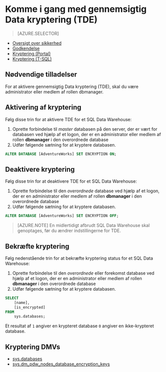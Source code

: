 <properties
   pageTitle="Kryptering af gennemsigtig Data i SQL datawarehouse (T-SQL) | Microsoft Azure"
   description="Gennemsigtige datakryptering (TDE) i SQL datawarehouse (T-SQL)"
   services="sql-data-warehouse"
   documentationCenter=""
   authors="ronortloff"
   manager="barbkess"
   editor=""/>

<tags
   ms.service="sql-data-warehouse"
   ms.workload="data-management"
   ms.tgt_pltfrm="na"
   ms.devlang="na"
   ms.topic="article"
   ms.date="09/24/2016"
   ms.author="rortloff;barbkess;sonyama"/>

# <a name="get-started-with-transparent-data-encryption-tde"></a>Komme i gang med gennemsigtig Data kryptering (TDE)


> [AZURE.SELECTOR]
- [Oversigt over sikkerhed](sql-data-warehouse-overview-manage-security.md)
- [Godkendelse](sql-data-warehouse-authentication.md)
- [Kryptering (Portal)](sql-data-warehouse-encryption-tde.md)
- [Kryptering (T-SQL)](sql-data-warehouse-encryption-tde-tsql.md)

## <a name="required-permssions"></a>Nødvendige tilladelser

For at aktivere gennemsigtig Data kryptering (TDE), skal du være administrator eller medlem af rollen dbmanager.

## <a name="enabling-encryption"></a>Aktivering af kryptering

Følg disse trin for at aktivere TDE for et SQL Data Warehouse:

1. Oprette forbindelse til *master* databasen på den server, der er vært for databasen ved hjælp af et logon, der er en administrator eller medlem af rollen **dbmanager** i den overordnede database
2. Udfør følgende sætning for at kryptere databasen.

```sql
ALTER DATABASE [AdventureWorks] SET ENCRYPTION ON;
```

## <a name="disabling-encryption"></a>Deaktivere kryptering

Følg disse trin for at deaktivere TDE for et SQL Data Warehouse:

1. Oprette forbindelse til den *overordnede* database ved hjælp af et logon, der er en administrator eller medlem af rollen **dbmanager** i den overordnede database
2. Udfør følgende sætning for at kryptere databasen.

```sql
ALTER DATABASE [AdventureWorks] SET ENCRYPTION OFF;
```

> [AZURE.NOTE] En midlertidigt afbrudt SQL Data Warehouse skal genoptages, før du ændrer indstillingerne for TDE.

## <a name="verifying-encryption"></a>Bekræfte kryptering

Følg nedenstående trin for at bekræfte kryptering status for et SQL Data Warehouse:

1. Oprette forbindelse til den *overordnede* eller forekomst database ved hjælp af et logon, der er en administrator eller medlem af rollen **dbmanager** i den overordnede database
2. Udfør følgende sætning for at kryptere databasen.

```sql
SELECT
    [name],
    [is_encrypted]
FROM
    sys.databases;
```

Et resultat af ```1``` angiver en krypteret database ```0``` angiver en ikke-krypteret database.

## <a name="encryption-dmvs"></a>Kryptering DMVs  

- [sys.databases][] 
- [sys.dm_pdw_nodes_database_encryption_keys][]


<!--Anchors-->
[Transparent Data Encryption (TDE)]: https://msdn.microsoft.com/library/bb934049.aspx
[sys.databases]: http://msdn.microsoft.com/library/ms178534.aspx  
[sys.dm_pdw_nodes_database_encryption_keys]: https://msdn.microsoft.com/library/mt203922.aspx  

<!--Image references-->

<!--Link references-->
